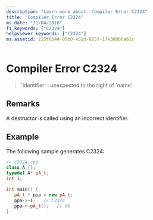 ```yaml
---
description: "Learn more about: Compiler Error C2324"
title: "Compiler Error C2324"
ms.date: "11/04/2016"
f1_keywords: ["C2324"]
helpviewer_keywords: ["C2324"]
ms.assetid: 215f0544-85b0-452d-825f-17a388b6a61c
---
```

# Compiler Error C2324

> 'identifier' : unexpected to the right of 'name'

## Remarks

A destructor is called using an incorrect identifier.

## Example

The following sample generates C2324:

```cpp
// C2324.cpp
class A {};
typedef A* pA_t;
int i;

int main() {
   pA_t * ppa = new pA_t;
   ppa->~i;   // C2324
   ppa->~pA_t();   // OK
}
```
